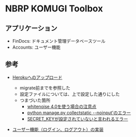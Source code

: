 # NBRP KOMUGI Toolbox

## アプリケーション
- FinDocs: ドキュメント管理データベースツール
- Accounts: ユーザー機能


## 参考
- [Herokuへのアップロード](https://tutorial-extensions.djangogirls.org/ja/heroku/)
  - migrate前までを参照した
  - 設定ファイルについては、上で設定した通りにした
  - つまづいた箇所
    - [whitenoise 4.0を使う場合の注意点](https://qiita.com/ymhr1121/items/344c4eb300ab9972d0c2)
    - [python manage.py collectstatic --noinput'のエラー](https://thinkami.hatenablog.com/entry/2017/01/13/053643)
    - [SECRET_KEYが設定されていないと言われるエラー](https://medium.com/@kjmczk/heroku-deploy-django-d2eab0a5e0ce)

- [ユーザー機能（ログイン、ログアウト）の実装](https://narito.ninja/blog/detail/39/)
